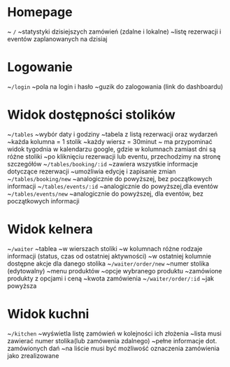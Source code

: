 # Homepage
~ `/`
    ~statystyki dzisiejszych zamówień (zdalne i lokalne)
    ~listę rezerwacji i eventów zaplanowanych na dzisiaj

# Logowanie
~`/login`
    ~pola na login i hasło
    ~guzik do zalogowania (link do dashboardu)
# Widok dostępności stolików

~`/tables`
    ~wybór daty i godziny
    ~tabela z listą rezerwacji oraz wydarzeń
        ~każda kolumna = 1 stolik
        ~każdy wiersz = 30minut
        ~ ma przypominać widok tygodnia w kalendarzu google, gdzie w kolumnach zamiast dni są różne stoliki
        ~po kliknięciu rezerwacji lub eventu, przechodzimy na stronę szczegółów
~`/tables/booking/:id`
    ~zawiera wszystkie informacje dotyczące rezerwacji
    ~umożliwia edycję i zapisanie zmian
~`/tables/booking/new`
    ~analogicznie do powyższej, bez początkowych informacji
~`/tables/events/:id`
    ~analogicznie do powyższej,dla eventów
~`/tables/events/new`
    ~analogicznie do powyższej, dla eventów, bez początkowych informacji


# Widok kelnera

~`/waiter`
    ~tablea
        ~w wierszach stoliki
        ~w kolumnach różne rodzaje informacji (status, czas od ostatniej aktywności)
        ~w ostatniej kolumnie dostępne akcje dla danego stolika
~`/waiter/order/new`
    ~numer stolika (edytowalny)
    ~menu produktów
    ~opcje wybranego produktu
    ~zamówione produkty z opcjami i ceną
    ~kwota zamówienia
~`/waiter/order/:id`
    ~jak powyższa

# Widok kuchni

~`/kitchen`
    ~wyświetla listę zamówień w kolejności ich złożenia
    ~lista musi zawierać numer stolika(lub zamówenia zdalnego)
    ~pełne informacje dot. zamówionych dań
    ~na liście musi być możliwość oznaczenia zamówienia jako zrealizowane
